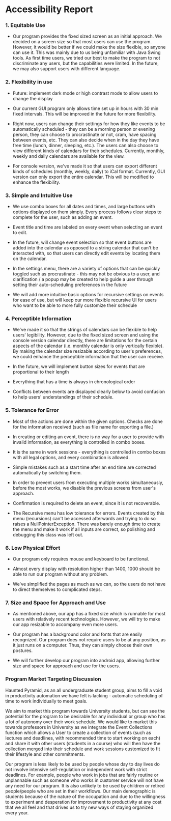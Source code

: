 # Accessibility Report

### 1. Equitable Use

- Our program provides the fixed sized screen as an initial approach. We decided on a screen size so that most users can use the program. However, it would be better if we could make the size flexible, so anyone can use it. This was mainly due to us being unfamiliar with Java Swing tools. As first time users, we tried our best to make the program to not discriminate any users, but the capabilities were limited. In the future, we may also support users with different language.

### 2. Flexibility in use

- Future: implement dark mode or high contrast mode to allow users to change the display


- Our current GUI program only allows time set up in hours with 30 min fixed intervals. This will be improved in the future for more flexibility.


- Right now, users can change their settings for how they like events to be automatically scheduled - they can be a morning person or evening person, they can choose to procrastinate or not, cram, have spacing between events, etc. They can also decide when in the day they have free time (lunch, dinner, sleeping, etc.). The users can also choose to view different kinds of calendars for their schedules. Currently, monthly, weekly and daily calendars are available for the view.


- For console version, we've made it so that users can export different kinds of schedules (monthly, weekly, daily) to iCal format. Currently, GUI version can only export the entire calendar. This will be modified to enhance the flexibility.

### 3. Simple and Intuitive Use

- We use combo boxes for all dates and times, and large buttons with options displayed on them simply. Every process follows clear steps to complete for the user, such as adding an event.


- Event title and time are labeled on every event when selecting an event to edit.


- In the future, will change event selection so that event buttons are added into the calendar as opposed to a string calendar that can't be interacted with, so that users can directly edit events by locating them on the calendar.


- In the settings menu, there are a variety of options that can be quickly toggled such as procrastinate - this may not be obvious to a user, and clarification / a popup may be created to help guide a user through setting their auto-scheduling preferences in the future


- We will add more intuitive basic options for recursive settings on events for ease of use, 
but will keep our more flexible recursive UI for users who want to be able to more fully
customize their schedule


### 4. Perceptible Information

- We've made it so that the strings of calendars can be flexible to help users' legibility. However, due to the fixed sized screen and using the console version calendar directly, there are limitations for the certain aspects of the calendar (i.e. monthly calendar is only vertically flexible). By making the calendar size resizable according to user's preferences, we could enhance the perceptible information that the user can receive.


- In the future, we will implement button sizes for events that are proportional to their length


- Everything that has a time is always in chronological order


- Conflicts between events are displayed clearly below to avoid confusion to help users' understandings of their schedule.

### 5. Tolerance for Error

- Most of the actions are done within the given options. Checks are done for the information received (such as file name for exporting a file.)


- In creating or editing an event, there is no way for a user to provide with invalid information, as everything is controlled in combo boxes.


- It is the same in work sessions - everything is controlled in combo boxes with all legal options, and every combination is allowed.


- Simple mistakes such as a start time after an end time are corrected automatically by switching them.


- In order to prevent users from executing multiple works simultaneously, before the most works, we disable the previous screens from user's approach.


- Confirmation is required to delete an event, since it is not recoverable.

- The Recursive menu has low tolerance for errors. Events created by this menu (recursions) can't be accessed afterwards and trying to do so raises a NullPointerException. There was barely enough time to create the menu and make it work if all inputs are correct, so polishing and debugging this class was left out. 

### 6. Low Physical Effort

- Our program only requires mouse and keyboard to be functional.

- Almost every display with resolution higher than 1400, 1000 should be able to run our program without any problem.

- We've simplified the pages as much as we can, so the users do not have to direct themselves to complicated steps.

### 7. Size and Space for Approach and Use

- As mentioned above, our app has a fixed size which is runnable for most users with relatively recent technologies. However, we will try to make our app resizable to accompany even more users.

- Our program has a background color and fonts that are easily recognized. Our program does not require users to be at any position, as it just runs on a computer. Thus, they can simply choose their own postures. 

- We will further develop our program into android app, allowing further size and space for approach and use for the users.

### Program Market Targeting Discussion

Haunted Pyramid, as an all undergraduate student group, aims to fill a void in productivity automation we have felt is lacking - automatic scheduling of time to work individually to meet goals.

We aim to market this program towards University students, but can see the potential for the program to be desirable for any individual or group who has a lot of autonomy over their work schedule. We would like to market this towards professors in University as we integrate the Event Collections function which allows a User to create a collection of events (such as lectures and deadlines, with recommended time to start working on each) and share it with other users (students in a course) who will then have the collection merged into their schedule and work sessions customized to fit their lifestyle and other commitments.

Our program is less likely to be used by people whose day to day lives do not involve intensive self-regulation or independent work with strict deadlines. For example, people who work in jobs that are fairly routine or unplannable such as someone who works in customer service will not have any need for our program. It is also unlikely to be used by children or retired
people/people who are set in their workflows. Our main demographic is students because of the nature of the occupation and due to the willingness to experiment and desperation for improvement to productivity at any cost that we all feel and that drives us to try new ways of staying organized every year.

